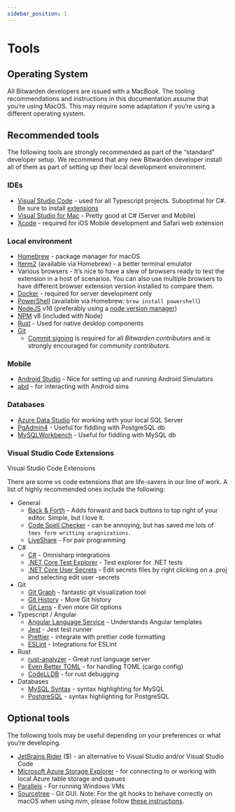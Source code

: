 ```yaml
---
sidebar_position: 1
---
```


# Tools

## Operating System

All Bitwarden developers are issued with a MacBook. The tooling recommendations and instructions in
this documentation assume that you’re using MacOS. This may require some adaptation if you’re using
a different operating system.

## Recommended tools

The following tools are strongly recommended as part of the “standard” developer setup. We recommend
that any new Bitwarden developer install all of them as part of setting up their local development
environment.

### IDEs

- [Visual Studio Code](https://code.visualstudio.com/) - used for all Typescript projects.
  Suboptimal for C#. Be sure to install [extensions](#visual-studio-code-extensions)
- [Visual Studio for Mac](https://visualstudio.microsoft.com/vs/mac/) - Pretty good at C# (Server
  and Mobile)
- [Xcode](https://developer.apple.com/xcode/) - required for iOS Mobile development and Safari web
  extension

### Local environment

- [Homebrew](https://brew.sh/) - package manager for macOS
- [Iterm2](https://iterm2.com/) (available via Homebrew) - a better terminal emulator
- Various browsers - It’s nice to have a slew of browsers ready to test the extension in a host of
  scenarios. You can also use multiple browsers to have different browser extension version
  installed to compare them.
- [Docker](https://docs.docker.com/get-docker/) - required for server development only
- [PowerShell](https://docs.microsoft.com/en-us/powershell/scripting/install/installing-powershell-core-on-macos)
  (available via Homebrew: `brew install powershell`)
- [NodeJS](https://nodejs.org/) v16 (preferably using a [node version manager][nvm])
- [NPM](https://www.npmjs.com/) v8 (included with Node)
- [Rust](https://www.rust-lang.org/tools/install) - Used for native desktop components
- [Git](https://git-scm.com)
  - [Commit signing](../../contributing/commit-signing.mdx) is required for all _Bitwarden
    contributors_ and is strongly encouraged for _community contributors_.

### Mobile

- [Android Studio](https://developer.android.com/studio/) - Nice for setting up and running Android
  Simulators
- [abd](https://developer.android.com/studio/command-line/adb) - for interacting with Android sims

### Databases

- [Azure Data Studio](https://docs.microsoft.com/en-us/sql/azure-data-studio/download-azure-data-studio)
  for working with your local SQL Server
- [PgAdmin4](https://www.pgadmin.org/) - Useful for fiddling with PostgreSQL db
- [MySQLWorkbench](https://www.mysql.com/products/workbench/) - Useful for fiddling with MySQL db

### Visual Studio Code Extensions

Visual Studio Code Extensions

There are some vs code extensions that are life-savers in our line of work. A list of highly
recommended ones include the following:

- General
  - [Back & Forth](https://marketplace.visualstudio.com/items?itemName=nick-rudenko.back-n-forth) -
    Adds forward and back buttons to top right of your editor. Simple, but I love it.
  - [Code Spell Checker](https://marketplace.visualstudio.com/items?itemName=streetsidesoftware.code-spell-checker) -
    can be annoying, but has saved me lots of `tmes form writting oragnizations.`
  - [LiveShare](https://marketplace.visualstudio.com/items?itemName=MS-vsliveshare.vsliveshare) -
    For pair programming
- C#
  - [C#](https://marketplace.visualstudio.com/items?itemName=ms-dotnettools.csharp) - Omnisharp
    integrations
  - [.NET Core Test Explorer](https://marketplace.visualstudio.com/items?itemName=formulahendry.dotnet-test-explorer) -
    Test explorer for .NET tests
  - [.NET Core User Secrets](https://marketplace.visualstudio.com/items?itemName=adrianwilczynski.user-secrets) -
    Edit secrets files by right clicking on a .proj and selecting edit user -secrets
- Git
  - [Git Graph](https://marketplace.visualstudio.com/items?itemName=mhutchie.git-graph) - fantastic
    git visualization tool
  - [Git History](https://marketplace.visualstudio.com/items?itemName=donjayamanne.githistory) -
    More Git history
  - [Git Lens](https://marketplace.visualstudio.com/items?itemName=eamodio.gitlens) - Even more Git
    options
- Typescript / Angular
  - [Angular Language Service](https://marketplace.visualstudio.com/items?itemName=Angular.ng-template) -
    Understands Angular templates
  - [Jest](https://marketplace.visualstudio.com/items?itemName=Orta.vscode-jest) - Jest test runner
  - [Prettier](https://marketplace.visualstudio.com/items?itemName=esbenp.prettier-vscode) -
    integrate with prettier code formatting
  - [ESLint](https://marketplace.visualstudio.com/items?itemName=dbaeumer.vscode-eslint) -
    Integrations for ESLint
- Rust
  - [rust-analyzer](https://marketplace.visualstudio.com/items?itemName=matklad.rust-analyzer) -
    Great rust language server
  - [Even Better TOML](https://marketplace.visualstudio.com/items?itemName=tamasfe.even-better-toml) -
    for handling TOML (cargo config)
  - [CodeLLDB](https://marketplace.visualstudio.com/items?itemName=vadimcn.vscode-lldb) - for rust
    debugging
- Databases
  - [MySQL Syntax](https://marketplace.visualstudio.com/items?itemName=jakebathman.mysql-syntax) -
    syntax highlighting for MySQL
  - [PostgreSQL](https://marketplace.visualstudio.com/items?itemName=ckolkman.vscode-postgres) -
    syntax highlighting for PostgreSQL

## Optional tools

The following tools may be useful depending on your preferences or what you’re developing.

- [JetBrains Rider](https://www.jetbrains.com/rider/) ($) - an alternative to Visual Studio and/or
  Visual Studio Code
- [Microsoft Azure Storage Explorer](https://azure.microsoft.com/en-us/features/storage-explorer/) -
  for connecting to or working with local Azure table storage and queues
- [Parallels](https://www.parallels.com/) - For running Windows VMs
- [Sourcetree](https://www.sourcetreeapp.com/) - Git GUI. Note: For the git hooks to behave
  correctly on macOS when using nvm, please follow
  [these instructions](https://typicode.github.io/husky/#/?id=command-not-found).

[nvm]: https://docs.npmjs.com/downloading-and-installing-node-js-and-npm
